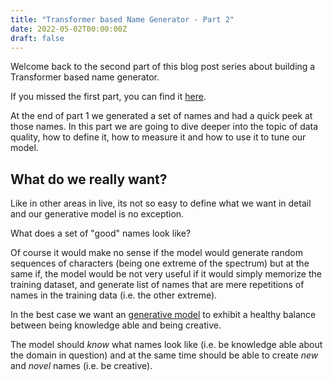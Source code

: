 ```yaml
---
title: "Transformer based Name Generator - Part 2"
date: 2022-05-02T00:00:00Z
draft: false
---
```

Welcome back to the second part of this blog post series about building a Transformer
based name generator.

If you missed the first part, you can find it [here](Transformer_based_Name_Generator_part1.md).

At the end of part 1 we generated a set of names and had a quick peek at those
names. In this part we are going to dive deeper into the topic of data quality,
how to define it, how to measure it and how to use it to tune our model.

## What do we really want?
Like in other areas in live, its not so easy to define what we want in detail and
our generative model is no exception.

What does a set of "good" names look like?

Of course it would make no sense if the model would generate random sequences of
characters (being one extreme of the spectrum) but at the same if, the model 
would be not very useful if it would simply memorize the training dataset, and
generate list of names that are mere repetitions of names in the training data
(i.e. the other extreme).

In the best case we want an [generative model](https://developers.google.com/machine-learning/gan/generative)
to exhibit a healthy balance between being knowledge able and being creative.

The model should *know* what names look like (i.e. be knowledge able about the domain in question)
and at the same time should be able to create *new* and *novel* names (i.e. be creative).

